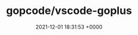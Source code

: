 ---
title: "gopcode/vscode-goplus"
link: "https://github.com/gopcode/vscode-goplus"
date: "2021-12-01 18:31:53 +0000"
description: "GoPlus (Go+) Plugin for vscode"
category: "github"
---